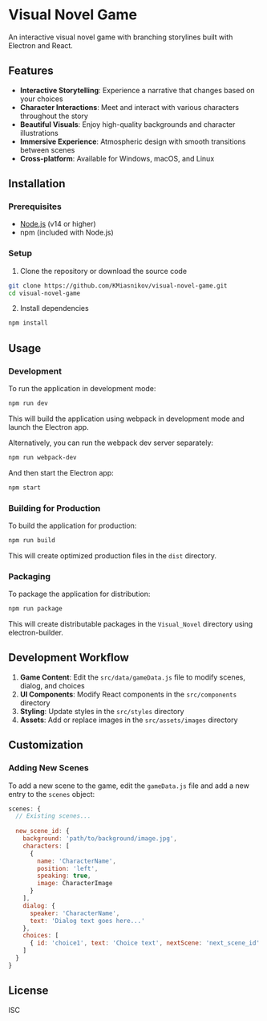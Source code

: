# Visual Novel Game

An interactive visual novel game with branching storylines built with Electron and React.

## Features

- **Interactive Storytelling**: Experience a narrative that changes based on your choices
- **Character Interactions**: Meet and interact with various characters throughout the story
- **Beautiful Visuals**: Enjoy high-quality backgrounds and character illustrations
- **Immersive Experience**: Atmospheric design with smooth transitions between scenes
- **Cross-platform**: Available for Windows, macOS, and Linux

## Installation

### Prerequisites

- [Node.js](https://nodejs.org/) (v14 or higher)
- npm (included with Node.js)

### Setup

1. Clone the repository or download the source code

```bash
git clone https://github.com/KMiasnikov/visual-novel-game.git
cd visual-novel-game
```

2. Install dependencies

```bash
npm install
```

## Usage

### Development

To run the application in development mode:

```bash
npm run dev
```

This will build the application using webpack in development mode and launch the Electron app.

Alternatively, you can run the webpack dev server separately:

```bash
npm run webpack-dev
```

And then start the Electron app:

```bash
npm start
```

### Building for Production

To build the application for production:

```bash
npm run build
```

This will create optimized production files in the `dist` directory.

### Packaging

To package the application for distribution:

```bash
npm run package
```

This will create distributable packages in the `Visual_Novel` directory using electron-builder.

## Development Workflow

1. **Game Content**: Edit the `src/data/gameData.js` file to modify scenes, dialog, and choices
2. **UI Components**: Modify React components in the `src/components` directory
3. **Styling**: Update styles in the `src/styles` directory
4. **Assets**: Add or replace images in the `src/assets/images` directory

## Customization

### Adding New Scenes

To add a new scene to the game, edit the `gameData.js` file and add a new entry to the `scenes` object:

```javascript
scenes: {
  // Existing scenes...
  
  new_scene_id: {
    background: 'path/to/background/image.jpg',
    characters: [
      {
        name: 'CharacterName',
        position: 'left',
        speaking: true,
        image: CharacterImage
      }
    ],
    dialog: {
      speaker: 'CharacterName',
      text: 'Dialog text goes here...'
    },
    choices: [
      { id: 'choice1', text: 'Choice text', nextScene: 'next_scene_id' }
    ]
  }
}
```

## License

ISC
